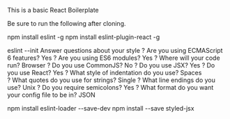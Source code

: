This is a basic React Boilerplate

Be sure to run the following after cloning.

  npm install eslint -g
  npm install eslint-plugin-react -g
  
  eslint --init
    Answer questions about your style
    ? Are you using ECMAScript 6 features? Yes
    ? Are you using ES6 modules? Yes
    ? Where will your code run? Browser
    ? Do you use CommonJS? No
    ? Do you use JSX? Yes
    ? Do you use React? Yes
    ? What style of indentation do you use? Spaces  
    ? What quotes do you use for strings? Single
    ? What line endings do you use? Unix
    ? Do you require semicolons? Yes
    ? What format do you want your config file to be in? JSON
  
  npm install eslint-loader --save-dev
  npm install --save styled-jsx